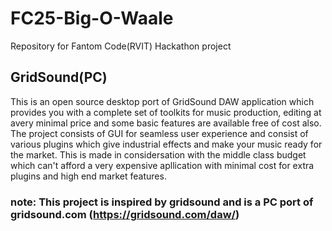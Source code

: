 # FC25-Big-O-Waale
Repository for Fantom Code(RVIT) Hackathon project
## GridSound(PC)
This is an open source desktop port of GridSound DAW application which provides you with a complete set of toolkits for music production, editing at avery minimal price and some basic features are available free of cost also.
The project consists of GUI for seamless user experience and consist of various plugins which give industrial effects and make your music ready for the market.
This is made in considersation with the middle class budget which can't afford a very expensive apllication with minimal cost for extra plugins and high end market features.

### note: This project is inspired by gridsound and is a PC port of gridsound.com (https://gridsound.com/daw/)
